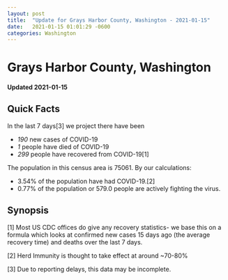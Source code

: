 ```yaml
---
layout: post
title:  "Update for Grays Harbor County, Washington - 2021-01-15"
date:   2021-01-15 01:01:29 -0600
categories: Washington
---
```


# Grays Harbor County, Washington
#### Updated 2021-01-15

## Quick Facts

In the last 7 days[3] we project there have been
- *190* new cases of COVID-19
- *1* people have died of COVID-19
- *299* people have recovered from COVID-19[1]

The population in this census area is 75061. By our calculations:
- 3.54% of the population have had COVID-19.[2]
- 0.77% of the population or 579.0 people are actively fighting the virus.

## Synopsis




[1] Most US CDC offices do give any recovery statistics- we base this on a formula which looks at confirmed new cases
15 days ago (the average recovery time) and deaths over the last 7 days.

[2] Herd Immunity is thought to take effect at around ~70-80%

[3] Due to reporting delays, this data may be incomplete.
 
    